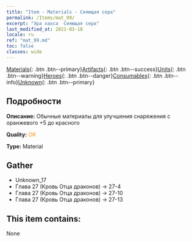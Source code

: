 ```yaml
---
title: "Item - Materials - Сияющая сера"
permalink: /Items/mat_99/
excerpt: "Эра хаоса  Сияющая сера"
last_modified_at: 2021-03-18
locale: ru
ref: "mat_99.md"
toc: false
classes: wide
---
```

 [Materials](/ru/Items/){: .btn .btn--primary}[Artifacts](/ru/Items/Artifacts/){: .btn .btn--success}[Units](/ru/Items/Units/){: .btn .btn--warning}[Heroes](/ru/Items/Heroes/){: .btn .btn--danger}[Consumables](/ru/Items/Consumables/){: .btn .btn--info}[Unknown](/ru/Items/Unknown/){: .btn .btn--primary}

## Подробности
 **Описание:** Обычные материалы для улучшения снаряжения c оранжевого +5 до красного

 **Quality:** <span style="color: #FF8C00">OK</span>

 **Type:** Material

## Gather

*    Unknown_17 
*    Глава 27 (Кровь Отца драконов) -> 27-4 
*    Глава 27 (Кровь Отца драконов) -> 27-10 
*    Глава 27 (Кровь Отца драконов) -> 27-13 

## This item contains:

  None

